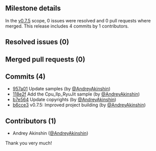 ## Milestone details

In the [v0.7.5](https://github.com/dotnet/BenchmarkDotNet/issues?q=milestone:v0.7.5) scope, 
0 issues were resolved and 0 pull requests where merged.
This release includes 4 commits by 1 contributors.

## Resolved issues (0)


## Merged pull requests (0)


## Commits (4)

* [957a01](https://github.com/dotnet/BenchmarkDotNet/commit/957a012aa5a51950e55535210b3886cf3341d1c3) Update samples (by [@AndreyAkinshin](https://github.com/AndreyAkinshin))
* [118e2f](https://github.com/dotnet/BenchmarkDotNet/commit/118e2f0de5308a8fac33816c9a5fc4ab6db43512) Add the Cpu_Ilp_RyuJit sample (by [@AndreyAkinshin](https://github.com/AndreyAkinshin))
* [b7e564](https://github.com/dotnet/BenchmarkDotNet/commit/b7e56469e71ee36a927e203263d73b820b4cd50c) Update copyrights (by [@AndreyAkinshin](https://github.com/AndreyAkinshin))
* [b6cce3](https://github.com/dotnet/BenchmarkDotNet/commit/b6cce3cb051f1d0a4ae1be93fe5b50e307db902e) v0.7.5: Improved project building (by [@AndreyAkinshin](https://github.com/AndreyAkinshin))

## Contributors (1)

* Andrey Akinshin ([@AndreyAkinshin](https://github.com/AndreyAkinshin))

Thank you very much!

